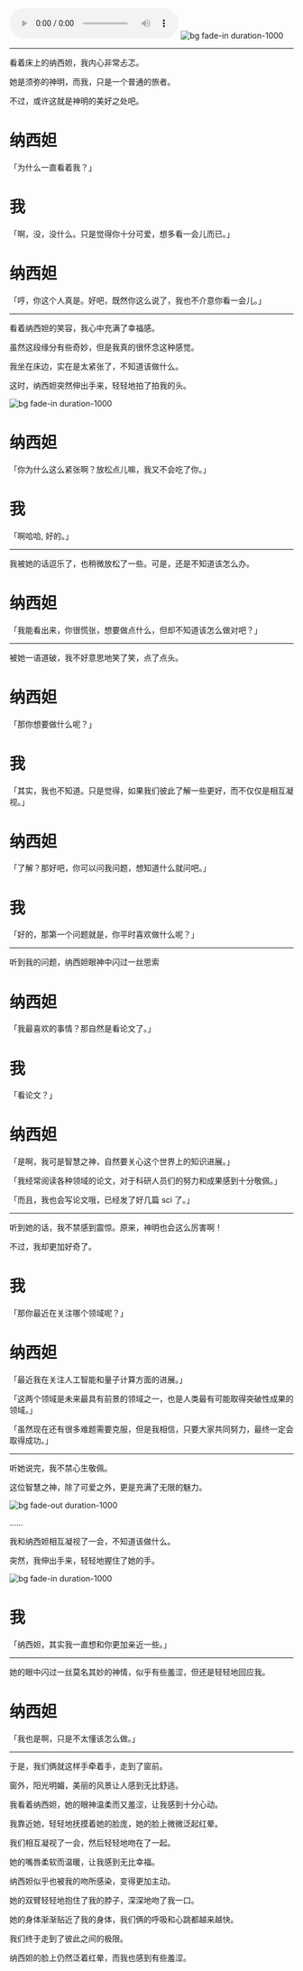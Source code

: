 ![bgm][bgm-flower]
![bg fade-in duration-1000][bg-1]

---

看着床上的纳西妲，我内心非常忐忑。

她是须弥的神明，而我，只是一个普通的旅者。

不过，或许这就是神明的美好之处吧。

# 纳西妲

「为什么一直看着我？」

# 我

「啊，没，没什么。只是觉得你十分可爱，想多看一会儿而已。」

# 纳西妲

「哼，你这个人真是。好吧，既然你这么说了，我也不介意你看一会儿。」

---

看着纳西妲的笑容，我心中充满了幸福感。

虽然这段缘分有些奇妙，但是我真的很怀念这种感觉。

我坐在床边，实在是太紧张了，不知道该做什么。

这时，纳西妲突然伸出手来，轻轻地拍了拍我的头。

![bg fade-in duration-1000][bg-2]

# 纳西妲

「你为什么这么紧张啊？放松点儿嘛，我又不会吃了你。」

# 我

「啊哈哈, 好的。」

---

我被她的话逗乐了，也稍微放松了一些。可是，还是不知道该怎么办。

# 纳西妲

「我能看出来，你很慌张，想要做点什么，但却不知道该怎么做对吧？」

---

被她一语道破，我不好意思地笑了笑，点了点头。

# 纳西妲

「那你想要做什么呢？」

# 我

「其实，我也不知道。只是觉得，如果我们彼此了解一些更好，而不仅仅是相互凝视。」

# 纳西妲

「了解？那好吧，你可以问我问题，想知道什么就问吧。」

# 我

「好的，那第一个问题就是，你平时喜欢做什么呢？」

---

听到我的问题，纳西妲眼神中闪过一丝思索

# 纳西妲

「我最喜欢的事情？那自然是看论文了。」

# 我

「看论文？」

# 纳西妲

「是啊，我可是智慧之神，自然要关心这个世界上的知识进展。」

「我经常阅读各种领域的论文，对于科研人员们的努力和成果感到十分敬佩。」

「而且，我也会写论文哦，已经发了好几篇 sci 了。」

---

听到她的话，我不禁感到震惊。原来，神明也会这么厉害啊！

不过，我却更加好奇了。

# 我

「那你最近在关注哪个领域呢？」

# 纳西妲

「最近我在关注人工智能和量子计算方面的进展。」

「这两个领域是未来最具有前景的领域之一，也是人类最有可能取得突破性成果的领域。」

「虽然现在还有很多难题需要克服，但是我相信，只要大家共同努力，最终一定会取得成功。」

---

听她说完，我不禁心生敬佩。

这位智慧之神，除了可爱之外，更是充满了无限的魅力。

![bg fade-out duration-1000][bg-2]

……

我和纳西妲相互凝视了一会，不知道该做什么。

突然，我伸出手来，轻轻地握住了她的手。

![bg fade-in duration-1000][bg-3]

# 我

「纳西妲，其实我一直想和你更加亲近一些。」

---

她的眼中闪过一丝莫名其妙的神情，似乎有些羞涩，但还是轻轻地回应我。

# 纳西妲

「我也是啊，只是不太懂该怎么做。」

---

于是，我们俩就这样手牵着手，走到了窗前。

窗外，阳光明媚，美丽的风景让人感到无比舒适。

我看着纳西妲，她的眼神温柔而又羞涩，让我感到十分心动。

我靠近她，轻轻地抚摸着她的脸庞，她的脸上微微泛起红晕。

我们相互凝视了一会，然后轻轻地吻在了一起。

她的嘴唇柔软而温暖，让我感到无比幸福。

纳西妲似乎也被我的吻所感染，变得更加主动。

她的双臂轻轻地抱住了我的脖子，深深地吻了我一口。

她的身体渐渐贴近了我的身体，我们俩的呼吸和心跳都越来越快。

我们终于走到了彼此之间的极限。

纳西妲的脸上仍然泛着红晕，而我也感到有些羞涩。

[bg-1]: ../assets/images/background/bg-1.png "cover top to-bottom"
[bg-2]: ../assets/images/background/bg-2.png "cover top to-bottom"
[bg-3]: ../assets/images/background/bg-3.png "cover top to-bottom"
[bgm-flower]: ../assets/audio/music/flower.mp3

